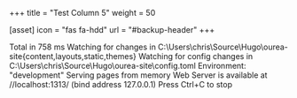 +++
title = "Test Column 5"
weight = 50

[asset]
  icon = "fas fa-hdd"
  url = "#backup-header"
+++

Total in 758 ms
Watching for changes in C:\Users\chris\Source\Hugo\ourea-site\{content,layouts,static,themes}
Watching for config changes in C:\Users\chris\Source\Hugo\ourea-site\config.toml
Environment: "development"
Serving pages from memory
Web Server is available at //localhost:1313/ (bind address 127.0.0.1)
Press Ctrl+C to stop